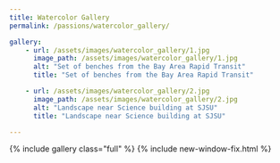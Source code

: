 ```yaml
---
title: Watercolor Gallery 
permalink: /passions/watercolor_gallery/

gallery:
    - url: /assets/images/watercolor_gallery/1.jpg
      image_path: /assets/images/watercolor_gallery/1.jpg
      alt: "Set of benches from the Bay Area Rapid Transit"
      title: "Set of benches from the Bay Area Rapid Transit"

    - url: /assets/images/watercolor_gallery/2.jpg
      image_path: /assets/images/watercolor_gallery/2.jpg
      alt: "Landscape near Science building at SJSU"
      title: "Landscape near Science building at SJSU"

---
```


{% include gallery class="full" %}
{% include new-window-fix.html %}
